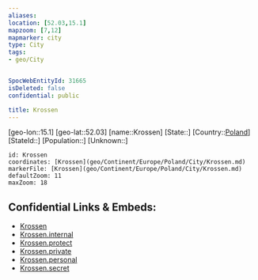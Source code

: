 ```yaml
---
aliases: 
location: [52.03,15.1]
mapzoom: [7,12] 
mapmarker: city 
type: City
tags:
- geo/City


SpocWebEntityId: 31665
isDeleted: false
confidential: public

title: Krossen
---
```

[geo-lon::15.1]
[geo-lat::52.03]
[name::Krossen]
[State::]
[Country::[Poland](geo/Continent/Europe/Poland.md)]
[StateId::]
[Population::]
[Unknown::]


```leaflet
id: Krossen
coordinates: [Krossen](geo/Continent/Europe/Poland/City/Krossen.md)
markerFile: [Krossen](geo/Continent/Europe/Poland/City/Krossen.md)
defaultZoom: 11 
maxZoom: 18
```


## Confidential Links & Embeds: 
- [Krossen](../../../../../../_public/geo/Continent/Europe/Poland/City/Krossen.md) 
- [Krossen.internal](../../../../../../_internal/geo/Continent/Europe/Poland/City/Krossen.internal.md) 
- [Krossen.protect](../../../../../../_protect/geo/Continent/Europe/Poland/City/Krossen.protect.md) 
- [Krossen.private](../../../../../../_private/geo/Continent/Europe/Poland/City/Krossen.private.md) 
- [Krossen.personal](../../../../../../_personal/geo/Continent/Europe/Poland/City/Krossen.personal.md) 
- [Krossen.secret](../../../../../../_secret/geo/Continent/Europe/Poland/City/Krossen.secret.md) 
